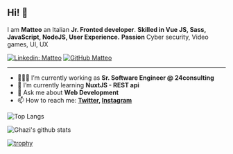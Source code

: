 ## Hi! 👋

I am **Matteo** an Italian **Jr. Fronted developer**.
**Skilled in Vue JS, Sass, JavaScript, NodeJS, User Experience.**
**Passion** Cyber security, Video games, UI, UX

[![Linkedin: Matteo](https://img.shields.io/badge/-Matteo-blue?style=flat-square&logo=Linkedin&logoColor=white&link=https://www.linkedin.com/in/matteo-ginetti/)](https://www.linkedin.com/in/matteo-ginetti/)
[![GitHub Matteo](https://img.shields.io/github/followers/mginetti?label=follow&style=social)](https://github.com/mginetti)


---

- 🧑🏽‍💻 I’m currently working as **Sr. Software Engineer @ 24consulting**
- 🌱 I’m currently learning **NuxtJS - REST api**
- 💬 Ask me about **Web Development**
- 📫 How to reach me:
  **[Twitter](https://twitter.com/matteog_99), [Instagram](https://instagram.com/matteo_ginetti)**

![Top Langs](https://github-readme-stats.vercel.app/api/top-langs/?username=mginetti&layout=compact&theme=dark&hide_border=true)

![Ghazi's github stats](https://github-readme-stats.vercel.app/api?username=mginetti&show_icons=true&hide_border=true&theme=dark)

[![trophy](https://github-profile-trophy.vercel.app/?username=mginetti)](https://github.com/mginetti/github-profile-trophy)
